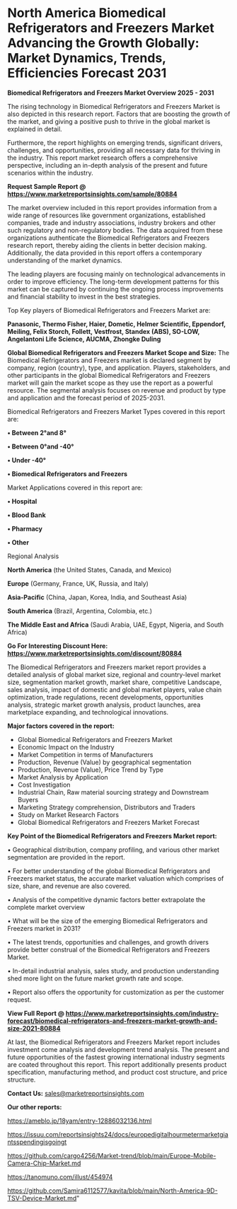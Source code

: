 # North America Biomedical Refrigerators and Freezers Market Advancing the Growth Globally: Market Dynamics, Trends, Efficiencies Forecast 2031

<Strong> Biomedical Refrigerators and Freezers Market Overview 2025 - 2031</strong>

The rising technology in Biomedical Refrigerators and Freezers Market is also depicted in this research report. Factors that are boosting the growth of the market, and giving a positive push to thrive in the global market is explained in detail.

Furthermore, the report highlights on emerging trends, significant drivers, challenges, and opportunities, providing all necessary data for thriving in the industry. This report market research offers a comprehensive perspective, including an in-depth analysis of the present and future scenarios within the industry.

<strong>Request Sample Report @ <a href=https://www.marketreportsinsights.com/sample/80884>https://www.marketreportsinsights.com/sample/80884</a></strong>

The market overview included in this report provides information from a wide range of resources like government organizations, established companies, trade and industry associations, industry brokers and other such regulatory and non-regulatory bodies. The data acquired from these organizations authenticate the Biomedical Refrigerators and Freezers research report, thereby aiding the clients in better decision making. Additionally, the data provided in this report offers a contemporary understanding of the market dynamics.

The leading players are focusing mainly on technological advancements in order to improve efficiency. The long-term development patterns for this market can be captured by continuing the ongoing process improvements and financial stability to invest in the best strategies.

Top Key players of Biomedical Refrigerators and Freezers Market are:

<strong>Panasonic, Thermo Fisher, Haier, Dometic, Helmer Scientific, Eppendorf, Meiling, Felix Storch, Follett, Vestfrost, Standex (ABS), SO-LOW, Angelantoni Life Science, AUCMA, Zhongke Duling</strong>

<strong><b>Global Biomedical Refrigerators and Freezers Market Scope and Size:</b></strong>
The Biomedical Refrigerators and Freezers market is declared segment by company, region (country), type, and application. Players, stakeholders, and other participants in the global Biomedical Refrigerators and Freezers market will gain the market scope as they use the report as a powerful resource. The segmental analysis focuses on revenue and product by type and application and the forecast period of 2025-2031.

Biomedical Refrigerators and Freezers Market Types covered in this report are:

<strong>• Between 2°and 8°

• Between 0°and -40°

• Under -40°

• Biomedical Refrigerators and Freezers</strong>

Market Applications covered in this report are:

<strong>• Hospital

• Blood Bank

• Pharmacy

• Other</strong> 

Regional Analysis

<strong>North America</strong> (the United States, Canada, and Mexico)

<strong>Europe</strong> (Germany, France, UK, Russia, and Italy)

<strong>Asia-Pacific</strong> (China, Japan, Korea, India, and Southeast Asia)

<strong>South America</strong> (Brazil, Argentina, Colombia, etc.)

<strong>The Middle East and Africa</strong> (Saudi Arabia, UAE, Egypt, Nigeria, and South Africa)

<strong>Go For Interesting Discount Here: <a href=https://www.marketreportsinsights.com/discount/80884>https://www.marketreportsinsights.com/discount/80884</a></strong>

The Biomedical Refrigerators and Freezers market report provides a detailed analysis of global market size, regional and country-level market size, segmentation market growth, market share, competitive Landscape, sales analysis, impact of domestic and global market players, value chain optimization, trade regulations, recent developments, opportunities analysis, strategic market growth analysis, product launches, area marketplace expanding, and technological innovations.

<strong><b>Major factors covered in the report:</b></strong>
<ul>
  <li>Global Biomedical Refrigerators and Freezers Market </li>
  <li>Economic Impact on the Industry</li>
  <li>Market Competition in terms of Manufacturers</li>
  <li>Production, Revenue (Value) by geographical segmentation</li>
  <li>Production, Revenue (Value), Price Trend by Type</li>
  <li>Market Analysis by Application</li>
  <li>Cost Investigation</li>
  <li>Industrial Chain, Raw material sourcing strategy and Downstream Buyers</li>
  <li>Marketing Strategy comprehension, Distributors and Traders</li>
  <li>Study on Market Research Factors</li>
  <li>Global Biomedical Refrigerators and Freezers Market Forecast</li>
</ul>

<strong><b>Key Point of the Biomedical Refrigerators and Freezers Market report:</b></strong>

• Geographical distribution, company profiling, and various other market segmentation are provided in the report.

• For better understanding of the global Biomedical Refrigerators and Freezers market status, the accurate market valuation which comprises of size, share, and revenue are also covered.

• Analysis of the competitive dynamic factors better extrapolate the complete market overview

• What will be the size of the emerging Biomedical Refrigerators and Freezers market in 2031?

• The latest trends, opportunities and challenges, and growth drivers provide better construal of the Biomedical Refrigerators and Freezers Market.

• In-detail industrial analysis, sales study, and production understanding shed more light on the future market growth rate and scope.

• Report also offers the opportunity for customization as per the customer request.

<strong><b>View Full Report @ <a href=https://www.marketreportsinsights.com/industry-forecast/biomedical-refrigerators-and-freezers-market-growth-and-size-2021-80884>https://www.marketreportsinsights.com/industry-forecast/biomedical-refrigerators-and-freezers-market-growth-and-size-2021-80884</a></b></strong>


At last, the Biomedical Refrigerators and Freezers Market report includes investment come analysis and development trend analysis. The present and future opportunities of the fastest growing international industry segments are coated throughout this report. This report additionally presents product specification, manufacturing method, and product cost structure, and price structure.

<strong>Contact Us:</strong>
sales@marketreportsinsights.com

<strong>Our other reports:</strong>

<a href=https://ameblo.jp/18yam/entry-12886032136.html>https://ameblo.jp/18yam/entry-12886032136.html</a>

<a href=https://issuu.com/reportsinsights24/docs/europedigitalhourmetermarketgiantsspendingisgoingt>https://issuu.com/reportsinsights24/docs/europedigitalhourmetermarketgiantsspendingisgoingt</a>

<a href=https://github.com/cargo4256/Market-trend/blob/main/Europe-Mobile-Camera-Chip-Market.md>https://github.com/cargo4256/Market-trend/blob/main/Europe-Mobile-Camera-Chip-Market.md</a>

<a href=https://tanomuno.com/illust/454974>https://tanomuno.com/illust/454974</a>

<a href=https://github.com/Samira6112577/kavita/blob/main/North-America-9D-TSV-Device-Market.md>https://github.com/Samira6112577/kavita/blob/main/North-America-9D-TSV-Device-Market.md</a>"
